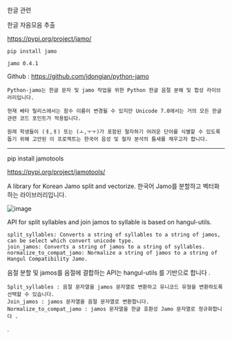 한글 관련

한글 자음모음 추출


https://pypi.org/project/jamo/

    pip install jamo
    
    jamo 0.4.1

Github : https://github.com/jdongian/python-jamo


    Python-jamo는 한글 문자 및 jamo 작업을 위한 Python 한글 음절 분해 및 합성 라이브러리입니다.
    
    현재 베타 릴리스에서는 함수 이름이 변경될 수 있지만 Unicode 7.0에서는 거의 모든 한글 관련 코드 포인트가 적용됩니다.
    
    원래 학생들이 (ㅔ,ㅐ) 또는 (ㅗ,ㅜㅜ)가 포함된 철자하기 어려운 단어를 식별할 수 있도록 돕기 위해 고안된 이 프로젝트는 한국어 음성 및 철자 분석의 틈새를 채우고자 합니다.


---

pip install jamotools

https://pypi.org/project/jamotools/

A library for Korean Jamo split and vectorize.  한국어 Jamo를 분할하고 벡터화하는 라이브러리입니다.

![image](https://github.com/ngio/python_study/assets/3784942/b2b6cd18-3344-405d-89b2-570663f2addc)

API for split syllables and join jamos to syllable is based on hangul-utils.

    split_syllables: Converts a string of syllables to a string of jamos, can be select which convert unicode type.    
    join_jamos: Converts a string of jamos to a string of syllables.    
    normalize_to_compat_jamo: Normalize a string of jamos to a string of Hangul Compatibility Jamo.

음절 분할 및 jamos를 음절에 결합하는 API는 hangul-utils 를 기반으로 합니다 .

    Split_syllables : 음절 문자열을 jamos 문자열로 변환하고 유니코드 유형을 변환하도록 선택할 수 있습니다.
    Join_jamos : jamos 문자열을 음절 문자열로 변환합니다.
    Normalize_to_compat_jamo : jamos 문자열을 한글 호환성 Jamo 문자열로 정규화합니다 .

.
